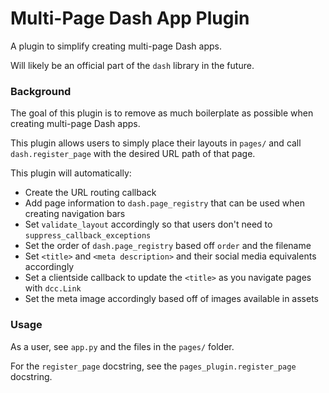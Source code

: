# Multi-Page Dash App Plugin

A plugin to simplify creating multi-page Dash apps.

Will likely be an official part of the `dash` library in the future.

### Background

The goal of this plugin is to remove as much boilerplate as possible when creating multi-page Dash apps.

This plugin allows users to simply place their layouts in `pages/` and call `dash.register_page` with the desired URL path of that page.

This plugin will automatically:
- Create the URL routing callback
- Add page information to `dash.page_registry` that can be used when creating navigation bars
- Set `validate_layout` accordingly so that users don't need to `suppress_callback_exceptions`
- Set the order of `dash.page_registry` based off `order`  and the filename
- Set `<title>` and `<meta description>` and their social media equivalents accordingly
- Set a clientside callback to update the `<title>` as you navigate pages with `dcc.Link`
- Set the meta image accordingly based off of images available in assets

### Usage

As a user, see `app.py` and the files in the `pages/` folder.

For the `register_page` docstring, see the `pages_plugin.register_page` docstring.